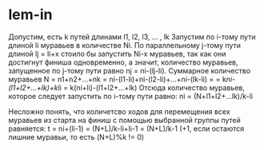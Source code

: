 # lem-in
Допустим, есть k путей длинами l1, l2, l3, ... , lk
Запустим по i-тому пути длиной li муравьев в количестве Ni.
По параллельному j-тому пути длиной lj = li+x стоило бы запустить Ni-x муравьев,
так как они достигнут финиша одновременно, а значит, количество муравьев,
запущенное по j-тому пути равно nj = ni-(lj-li).
Суммарное количество муравьев N = n1+n2+...+nk = ni-(l1-li)+ni-(l2-li)+...+ni-(lk-li) =
= k*ni-(l1+l2+...+lk)+k*li = k(ni+li)-(l1+l2+...+lk)
Отсюда количество муравьев, которое следует запустить по i-тому пути равно:
ni = (N+l1+l2+...lk)/k-li

Несложно понять, что количетсво ходов для перемещения всех муравьев из старта на финиш
с помощью выбранной группы путей равняется:
t = ni+(li-1) = (N+L)/k-li+li-1 = (N+L)/k-1
(+1, если остаются лишние муравьи, то есть (N+L)%k != 0)
